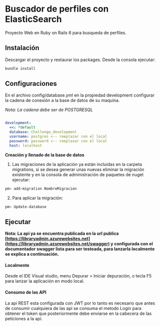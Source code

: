 # Buscador de perfiles con ElasticSearch

Proyecto Web en Ruby on Rails 6 para busqueda de perfiles.

## Instalación

Descargar el proyecto y restaurar los packages.
Desde la consola ejecutar:
```bash
bundle install
```

## Configuraciones
En el archivo config/database.yml en la propiedad development configurar la cadena de conexión a la base de datos de su maquina.

*Nota: La cadena debe ser de POSTGRESQL*


```yml

development:
  <<: *default
  database: Challenge_development
  username: postgres <-- reeplazar con el local
  password: password <-- reeplazar con el local
  host: localhost 

```
**Creación y llenado de la base de datos**


1. Las migraciones de la aplicación ya están incluidas en la carpeta migrations, si se desea generar unas nuevas eliminar la migración existente y  en la consola de administración de paquetes de nuget ejecutar:
```bash
pm> add-migration NombreMigracion
```
2. Para aplicar la migración:
```bash
pm> Update-database
```

## Ejecutar

**Nota: La api ya se encuentra publicada en la url publica [https://libraryadmin.azurewebsites.net](https://libraryadmin.azurewebsites.net/swagger) 
y configurada con el documentador swagger lista para ser testeada, para lanzarla localmente se explica a continuación.**

#### Localmente
Desde el IDE Visual studio, menu Depurar > Iniciar depuración, o tecla F5 para lanzar la aplicación en modo local.


#### Consumo de las API

La api REST esta configurada con JWT por lo tanto es necesario que antes de consumir cualquiera de las api se consuma el metodo Login para obtener el token que posteriormente debe enviarse en la cabecera de las peticiones a la api.

